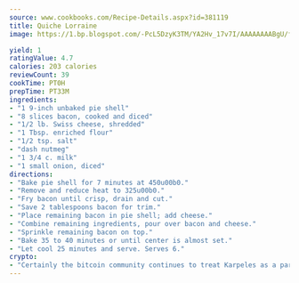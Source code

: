```yaml
---
source: www.cookbooks.com/Recipe-Details.aspx?id=381119
title: Quiche Lorraine
image: https://1.bp.blogspot.com/-PcL5DzyK3TM/YA2Hv_17v7I/AAAAAAAABgU/fyHeesSth_IZW9mL5lk6GxJO8cW8ksrGACLcBGAsYHQ/s320/12.png

yield: 1
ratingValue: 4.7
calories: 203 calories
reviewCount: 39
cookTime: PT0H
prepTime: PT33M
ingredients:
- "1 9-inch unbaked pie shell"
- "8 slices bacon, cooked and diced"
- "1/2 lb. Swiss cheese, shredded"
- "1 Tbsp. enriched flour"
- "1/2 tsp. salt"
- "dash nutmeg"
- "1 3/4 c. milk"
- "1 small onion, diced"
directions:
- "Bake pie shell for 7 minutes at 450u00b0."
- "Remove and reduce heat to 325u00b0."
- "Fry bacon until crisp, drain and cut."
- "Save 2 tablespoons bacon for trim."
- "Place remaining bacon in pie shell; add cheese."
- "Combine remaining ingredients, pour over bacon and cheese."
- "Sprinkle remaining bacon on top."
- "Bake 35 to 40 minutes or until center is almost set."
- "Let cool 25 minutes and serve. Serves 6."
crypto:
- "Certainly the bitcoin community continues to treat Karpeles as a pariah."
---
```


